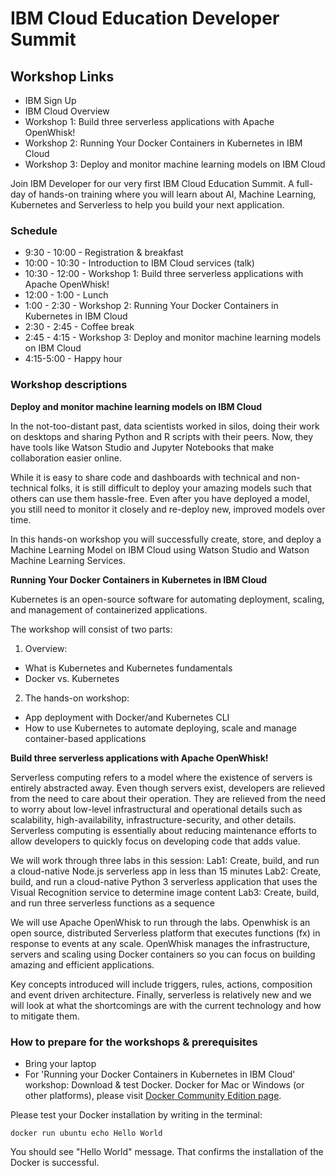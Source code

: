 # IBM Cloud Education Developer Summit

## Workshop Links
- IBM Sign Up
- IBM Cloud Overview
- Workshop 1: Build three serverless applications with Apache OpenWhisk!
- Workshop 2: Running Your Docker Containers in Kubernetes in IBM Cloud
- Workshop 3: Deploy and monitor machine learning models on IBM Cloud


Join IBM Developer for our very first IBM Cloud Education Summit. A full-day of hands-on training where you will learn about AI, Machine Learning, Kubernetes and Serverless to help you build your next application.

### Schedule

- 9:30 - 10:00 - Registration & breakfast
- 10:00 - 10:30 - Introduction to IBM Cloud services (talk)
- 10:30 - 12:00 - Workshop 1: Build three serverless applications with Apache OpenWhisk!
- 12:00 - 1:00 - Lunch
- 1:00 - 2:30 - Workshop 2: Running Your Docker Containers in Kubernetes in IBM Cloud
- 2:30 - 2:45 - Coffee break
- 2:45 - 4:15 - Workshop 3: Deploy and monitor machine learning models on IBM Cloud
- 4:15-5:00 - Happy hour

### Workshop descriptions

**Deploy and monitor machine learning models on IBM Cloud**

In the not-too-distant past, data scientists worked in silos, doing their work on desktops and sharing Python and R scripts with their peers. Now, they have tools like Watson Studio and Jupyter Notebooks that make collaboration easier online.

While it is easy to share code and dashboards with technical and non-technical folks, it is still difficult to deploy your amazing models such that others can use them hassle-free. Even after you have deployed a model, you still need to monitor it closely and re-deploy new, improved models over time.

In this hands-on workshop you will successfully create, store, and deploy a Machine Learning Model on IBM Cloud using Watson Studio and Watson Machine Learning Services.

**Running Your Docker Containers in Kubernetes in IBM Cloud**

Kubernetes is an open-source software for automating deployment, scaling, and management of containerized applications.

The workshop will consist of two parts:
1. Overview:
* What is Kubernetes and Kubernetes fundamentals
* Docker vs. Kubernetes
2. The hands-on workshop:
* App deployment with Docker/and Kubernetes CLI
* How to use Kubernetes to automate deploying, scale and manage container-based applications

**Build three serverless applications with Apache OpenWhisk!**

Serverless computing refers to a model where the existence of servers is entirely abstracted away. Even though servers exist, developers are relieved from the need to care about their operation. They are relieved from the need to worry about low-level infrastructural and operational details such as scalability, high-availability, infrastructure-security, and other details. Serverless computing is essentially about reducing maintenance efforts to allow developers to quickly focus on developing code that adds value.

We will work through three labs in this session:
Lab1: Create, build, and run a cloud-native Node.js serverless app in less than 15 minutes
Lab2: Create, build, and run a cloud-native Python 3 serverless application that uses the Visual Recognition service to determine image content
Lab3: Create, build, and run three serverless functions as a sequence

We will use Apache OpenWhisk to run through the labs. Openwhisk is an open source, distributed Serverless platform that executes functions (fx) in response to events at any scale. OpenWhisk manages the infrastructure, servers and scaling using Docker containers so you can focus on building amazing and efficient applications.

Key concepts introduced will include triggers, rules, actions, composition and event driven architecture. Finally, serverless is relatively new and we will look at what the shortcomings are with the current technology and how to mitigate them.

### How to prepare for the workshops & prerequisites

* Bring your laptop
* For 'Running your Docker Containers in Kubernetes in IBM Cloud' workshop:
Download & test Docker. Docker for Mac or Windows (or other platforms), please visit [Docker Community Edition page](https://hub.docker.com/search/?type=edition&offering=community).

Please test your Docker installation by writing in the terminal:

`docker run ubuntu echo Hello World`

You should see "Hello World" message. That confirms the installation of the Docker is successful.